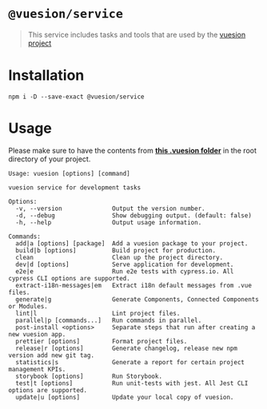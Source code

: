 # `@vuesion/service`

> This service includes tasks and tools that are used by the [vuesion project](https://github.com/vuesion/vuesion)

# Installation

```
npm i -D --save-exact @vuesion/service
```

# Usage

Please make sure to have the contents from **[this .vuesion folder](https://github.com/vuesion/vuesion/tree/master/.vuesion)** in the root directory of your project.

```
Usage: vuesion [options] [command]

vuesion service for development tasks

Options:
  -v, --version              Output the version number.
  -d, --debug                Show debugging output. (default: false)
  -h, --help                 Output usage information.

Commands:
  add|a [options] [package]  Add a vuesion package to your project.
  build|b [options]          Build project for production.
  clean                      Clean up the project directory.
  dev|d [options]            Serve application for development.
  e2e|e                      Run e2e tests with cypress.io. All cypress CLI options are supported.
  extract-i18n-messages|em   Extract i18n default messages from .vue files.
  generate|g                 Generate Components, Connected Components or Modules.
  lint|l                     Lint project files.
  parallel|p [commands...]   Run commands in parallel.
  post-install <options>     Separate steps that run after creating a new vuesion app.
  prettier [options]         Format project files.
  release|r [options]        Generate changelog, release new npm version add new git tag.
  statistics|s               Generate a report for certain project management KPIs.
  storybook [options]        Run Storybook.
  test|t [options]           Run unit-tests with jest. All Jest CLI options are supported.
  update|u [options]         Update your local copy of vuesion.

```
